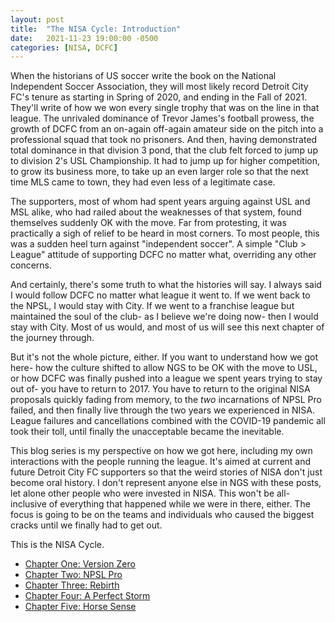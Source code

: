 ```yaml
---
layout: post
title:  "The NISA Cycle: Introduction"
date:   2021-11-23 19:00:00 -0500
categories: [NISA, DCFC]
---
```


When the historians of US soccer write the book on the National Independent Soccer Association, they will most likely record Detroit City FC's tenure as starting in Spring of 2020, and ending in the Fall of 2021.
They'll write of how we won every single trophy that was on the line in that league.
The unrivaled dominance of Trevor James's football prowess, the growth of DCFC from an on-again off-again amateur side on the pitch into a professional squad that took no prisoners.
And then, having demonstrated total dominance in that division 3 pond, that the club felt forced to jump up to division 2's USL Championship.
It had to jump up for higher competition, to grow its business more, to take up an even larger role so that the next time MLS came to town, they had even less of a legitimate case.

The supporters, most of whom had spent years arguing against USL and MSL alike, who had railed about the weaknesses of that system, found themselves suddenly OK with the move.
Far from protesting, it was practically a sigh of relief to be heard in most corners.
To most people, this was a sudden heel turn against "independent soccer".
A simple "Club > League" attitude of supporting DCFC no matter what, overriding any other concerns.

And certainly, there's some truth to what the histories will say.
I always said I would follow DCFC no matter what league it went to.
If we went back to the NPSL, I would stay with City.
If we went to a franchise league but maintained the soul of the club- as I believe we're doing now- then I would stay with City.
Most of us would, and most of us will see this next chapter of the journey through.

But it's not the whole picture, either.
If you want to understand how we got here- how the culture shifted to allow NGS to be OK with the move to USL, or how DCFC was finally pushed into a league we spent years trying to stay out of- you have to return to 2017.
You have to return to the original NISA proposals quickly fading from memory, to the _two_ incarnations of NPSL Pro failed, and then finally live through the two years we experienced in NISA.
League failures and cancellations combined with the COVID-19 pandemic all took their toll, until finally the unacceptable became the inevitable.

This blog series is my perspective on how we got here, including my own interactions with the people running the league.
It's aimed at current and future Detroit City FC supporters so that the weird stories of NISA don't just become oral history.
I don't represent anyone else in NGS with these posts, let alone other people who were invested in NISA.
This won't be all-inclusive of everything that happened while we were in there, either.
The focus is going to be on the teams and individuals who caused the biggest cracks until we finally had to get out.

This is the NISA Cycle.

* [Chapter One: Version Zero](/nisa/dcfc/2021/11/24/nisa-cycle-version0.html)
* [Chapter Two: NPSL Pro](/nisa/dcfc/2021/11/24/nisa-cycle-npsl-pro.html)
* [Chapter Three: Rebirth](/nisa/dcfc/2021/11/25/nisa-cycle-rebirth.html)
* [Chapter Four: A Perfect Storm](nisa/dcfc/2021/11/26/nisa-cycle-a-perfect-storm.html)
* [Chapter Five: Horse Sense](/nisa/dcfc/2021/11/27/nisa-cycle-horse-sense.html)
